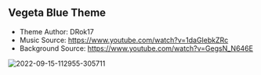 ## Vegeta Blue Theme ##
- Theme Author: DRok17 
- Music Source: https://www.youtube.com/watch?v=1daGIebkZRc
- Background Source: https://www.youtube.com/watch?v=GegsN_N646E

![2022-09-15-112955-305711](https://user-images.githubusercontent.com/81541725/190556194-18bdc416-8580-488a-8cf6-a08f497cad4e.png)
